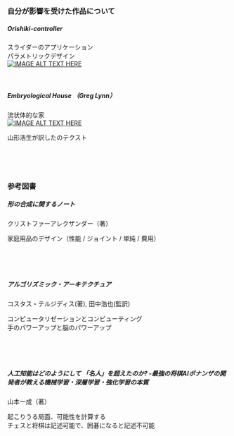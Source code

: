 ### 自分が影響を受けた作品について  

##### Orishiki-controller  

スライダーのアプリケーション  
パラメトリックデザイン  
[![IMAGE ALT TEXT HERE](http://img.youtube.com/vi/UwKOwHzuAqo/0.jpg)](https://youtu.be/UwKOwHzuAqo)  
&nbsp;  
&nbsp;  

##### Embryological House （Greg Lynn）  
流状体的な家  
[![IMAGE ALT TEXT HERE](http://img.youtube.com/vi/59wFguSjorA/0.jpg)](https://youtu.be/59wFguSjorA)  







山形浩生が訳したのテクスト  



&nbsp;  
&nbsp;  
&nbsp;  

### 参考図書

##### 形の合成に関するノート  
クリストファーアレクザンダー（著）  

家庭用品のデザイン（性能 / ジョイント / 単純 / 費用）  

&nbsp;  
&nbsp;  
&nbsp;  


##### アルゴリズミック・アーキテクチュア  
コスタス・テルジディス(著), 田中浩也(監訳)  

コンピュータリゼーションとコンピューティング  
手のパワーアップと脳のパワーアップ  


&nbsp;  
&nbsp;  
&nbsp;  



##### 人工知能はどのようにして 「名人」を超えたのか? -最強の将棋AIポナンザの開発者が教える機械学習・深層学習・強化学習の本質  
山本一成（著）  

起こりうる局面、可能性を計算する  
チェスと将棋は記述可能で、囲碁になると記述不可能  


